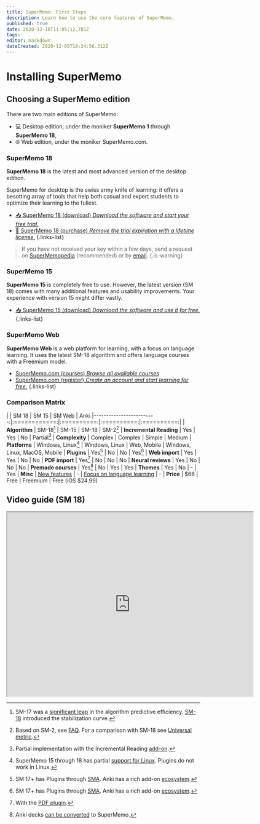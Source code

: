 ```yaml
---
title: SuperMemo: First Steps
description: Learn how to use the core features of SuperMemo.
published: true
date: 2020-12-16T11:05:12.781Z
tags: 
editor: markdown
dateCreated: 2020-12-05T18:34:56.312Z
---
```


# Installing SuperMemo

## Choosing a SuperMemo edition

There are two main editions of SuperMemo:
- :computer: Desktop edition, under the moniker **SuperMemo 1** through **SuperMemo 18**,
- :globe_with_meridians: Web edition, under the moniker SuperMemo.com.


### SuperMemo 18

**SuperMemo 18** is the latest and most advanced version of the desktop edition.

SuperMemo for desktop is the swiss army knife of learning: it offers a besotting array of tools that help both casual and expert students to optimize their learning to the fullest.

- [📥 SuperMemo 18 (download) *Download the software and start your free trial.*](https://super-memory.com/english/down.htm)
- [🔑 SuperMemo 18 (purchase) *Remove the trial expiration with a lifetime license.*](https://super-memo.com/supermemo18.html)
{.links-list}

> If you have not received your key within a few days, send a request on [SuperMemopedia](http://supermemopedia.com/wiki/Main_Page) (recommended) or by [email](mailto:help2020@supermemo.org).
{.is-warning}

### SuperMemo 15

**SuperMemo 15** is completely free to use. However, the latest version (SM 18) comes with many additional features and usability improvements. Your experience with version 15 might differ vastly.

- [📥 SuperMemo 15 (download) *Download the software and use it for free.*](http://supermemopedia.com/wiki/SuperMemo_15_Freeware)
{.links-list}

### SuperMemo Web

**SuperMemo Web** is a web platform for learning, with a focus on language learning. It uses the latest SM-18 algorithm and offers language courses with a Freemium model.

- [SuperMemo.com (courses) *Browse all available courses*](https://www.supermemo.com/en/catalog/Languages?language=en&monolingual=true&author=supermemo&widget=true)
- [SuperMemo.com (register) *Create an account and start learning for free.*](https://www.supermemo.com/en/authorization/login?skipLocationChange=true&returnUrl=en%2Fcart%2Fcheckout)
{.links-list}

### Comparison Matrix

|                          | SM 18        | SM 15      | SM Web     | Anki
|-------------------------:|:============:|:==========:|:==========:|:==========:|
| **Algorithm**           | SM-18[^1]    | SM-15      | SM-18      | SM-2[^2]
| **Incremental Reading** | Yes          | Yes        | No         | Partial[^3]
| **Complexity**          | Complex      | Complex    | Simple     | Medium
| **Platforms**           | Windows, Linux[^7] | Windows, Linux | Web, Mobile | Windows, Linux, MacOS, Mobile
| **Plugins**             | Yes[^5]      | No         | No         | Yes[^5]
| **Web import**          | Yes          | Yes        | No         | No
| **PDF import**          | Yes[^4]      | No         | No         | No
| **Neural reviews**      | Yes          | No         | No         | No
| **Premade courses**     | Yes[^6]      | No         | Yes        | Yes
| **Themes**              | Yes          | No         | -          | Yes
| **Misc**                | [New features](https://super-memory.com/help/new.htm) | -          | [Focus on language learning](https://www.supermemo.com/en/catalog) | -
| **Price**               | $66          | Free       | Freemium   | Free (iOS $24.99)


## Video guide (SM 18)

<iframe src="https://drive.google.com/file/d/1voa9P-ITGiqAQZkfNHUWNEiSdFqr0J5l/preview" width="640" height="480"></iframe>

[^1]: SM-17 was a [significant leap](https://supermemopedia.com/wiki/Is_Algorithm_SM-17_much_better_than_Algorithm_SM-15%3F) in the algorithm predictive efficiency. [SM-18](https://supermemo.guru/wiki/Algorithm_SM-18) introduced the stabilization curve.
[^2]: Based on SM-2, see [FAQ](https://faqs.ankiweb.net/what-spaced-repetition-algorithm.html). For a comparison with SM-18 see [Universal metric](https://supermemo.guru/wiki/Universal_metric_for_cross-comparison_of_spaced_repetition_algorithms#Algorithmic_contest:_SuperMemo_2_vs._SuperMemo_17).
[^3]: Partial implementation with the Incremental Reading [add-on](https://ankiweb.net/shared/info/935264945).
[^4]: With the [PDF plugin](https://github.com/supermemo/SuperMemoAssistant.Plugins.PDF/).
[^5]: SM 17+ has Plugins through [SMA](https://sma.supermemo.wiki/). Anki has a rich add-on [ecosystem](https://ankiweb.net/shared/addons/).
[^6]: Anki decks [can be converted](https://www.youtube.com/watch?v=j6dmQHMGTJs) to SuperMemo.
[^7]: SuperMemo 15 through 18 has partial [support for Linux](http://supermemopedia.com/wiki/SuperMemo_for_Linux). Plugins do not work in Linux.
